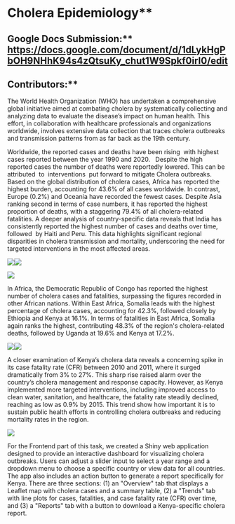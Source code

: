 # Cholera Epidemiology**

## Google Docs Submission:** https://docs.google.com/document/d/1dLykHgPbOH9NHhK94s4zQtsuKy_chut1W9Spkf0irI0/edit

## Contributors:**

The World Health Organization (WHO) has undertaken a comprehensive global initiative aimed at combating cholera by systematically collecting and analyzing data to evaluate the disease’s impact on human health. This effort, in collaboration with healthcare professionals and organizations worldwide, involves extensive data collection that traces cholera outbreaks and transmission patterns from as far back as the 19th century.

Worldwide, the reported cases and deaths have been rising  with highest cases reported between the year 1990 and 2020.   Despite the high reported cases the number of deaths were reportedly lowered. This can be attributed  to  interventions  put forward to mitigate Cholera outbreaks. Based on the global distribution of cholera cases, Africa has reported the highest burden, accounting for 43.6% of all cases worldwide. In contrast, Europe (0.2%) and Oceania have recorded the fewest cases. Despite Asia ranking second in terms of case numbers, it has reported the highest proportion of deaths, with a staggering 79.4% of all cholera-related fatalities. A deeper analysis of country-specific data reveals that India has consistently reported the highest number of cases and deaths over time, followed  by Haiti and Peru. This data highlights significant regional disparities in cholera transmission and mortality, underscoring the need for targeted interventions in the most affected areas.

![](file:///C:/Users/ADMINI~1/AppData/Local/Temp/msohtmlclip1/01/clip_image002.png)![](file:///C:/Users/ADMINI~1/AppData/Local/Temp/msohtmlclip1/01/clip_image004.png)

![](file:///C:/Users/ADMINI~1/AppData/Local/Temp/msohtmlclip1/01/clip_image006.png)

In Africa, the Democratic Republic of Congo has reported the highest number of cholera cases and fatalities, surpassing the figures recorded in other African nations. Within East Africa, Somalia leads with the highest percentage of cholera cases, accounting for 42.3%, followed closely by Ethiopia and Kenya at 16.1%. In terms of fatalities in East Africa, Somalia again ranks the highest, contributing 48.3% of the region's cholera-related deaths, followed by Uganda at 19.6% and Kenya at 17.2%.

![](file:///C:/Users/ADMINI~1/AppData/Local/Temp/msohtmlclip1/01/clip_image008.png)![](file:///C:/Users/ADMINI~1/AppData/Local/Temp/msohtmlclip1/01/clip_image010.png)

A closer examination of Kenya’s cholera data reveals a concerning spike in its case fatality rate (CFR) between 2010 and 2011, where it surged dramatically from 3% to 27%. This sharp rise raised alarm over the country’s cholera management and response capacity. However, as Kenya implemented more targeted interventions, including improved access to clean water, sanitation, and healthcare, the fatality rate steadily declined, reaching as low as 0.9% by 2015. This trend show how important it is to sustain public health efforts in controlling cholera outbreaks and reducing mortality rates in the region.

![](file:///C:/Users/ADMINI~1/AppData/Local/Temp/msohtmlclip1/01/clip_image012.png)

For the Frontend part of this task, we created a Shiny web application designed to provide an interactive dashboard for visualizing cholera outbreaks. Users can adjust a slider input to select a year range and a dropdown menu to choose a specific country or view data for all countries. The app also includes an action button to generate a report specifically for Kenya. There are three sections: (1) an "Overview" tab that displays a Leaflet map with cholera cases and a summary table, (2) a "Trends" tab with line plots for cases, fatalities, and case fatality rate (CFR) over time, and (3) a "Reports" tab with a button to download a Kenya-specific cholera report.
